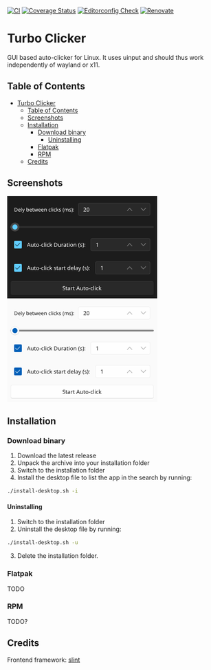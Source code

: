 [![CI](https://github.com/heathcliff26/turbo-clicker/actions/workflows/ci.yaml/badge.svg?event=push)](https://github.com/heathcliff26/turbo-clicker/actions/workflows/ci.yaml)
[![Coverage Status](https://coveralls.io/repos/github/heathcliff26/turbo-clicker/badge.svg)](https://coveralls.io/github/heathcliff26/turbo-clicker)
[![Editorconfig Check](https://github.com/heathcliff26/turbo-clicker/actions/workflows/editorconfig-check.yaml/badge.svg?event=push)](https://github.com/heathcliff26/turbo-clicker/actions/workflows/editorconfig-check.yaml)
[![Renovate](https://github.com/heathcliff26/turbo-clicker/actions/workflows/renovate.yaml/badge.svg)](https://github.com/heathcliff26/turbo-clicker/actions/workflows/renovate.yaml)

# Turbo Clicker

GUI based auto-clicker for Linux. It uses uinput and should thus work independently of wayland or x11.

## Table of Contents

- [Turbo Clicker](#turbo-clicker)
  - [Table of Contents](#table-of-contents)
  - [Screenshots](#screenshots)
  - [Installation](#installation)
    - [Download binary](#download-binary)
      - [Uninstalling](#uninstalling)
    - [Flatpak](#flatpak)
    - [RPM](#rpm)
  - [Credits](#credits)

## Screenshots

![](screenshots/window-dark.png#gh-dark-mode-only)
![](screenshots/window-light.png#gh-light-mode-only)

## Installation

### Download binary

1. Download the latest release
2. Unpack the archive into your installation folder
3. Switch to the installation folder
4. Install the desktop file to list the app in the search by running:
```bash
./install-desktop.sh -i
```

#### Uninstalling

1. Switch to the installation folder
2. Uninstall the desktop file by running:
```bash
./install-desktop.sh -u
```
3. Delete the installation folder.

### Flatpak
TODO
### RPM
TODO?

## Credits

Frontend framework: [slint](https://slint.dev/)
